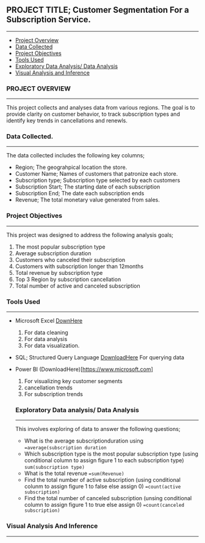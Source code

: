 
## PROJECT TITLE; Customer Segmentation For a Subscription Service.
---
- [Project Overview](#project-overview)
- [Data Collected](#data-collected)
- [Project Objectives](#project-objectives)
- [Tools Used](#tools-used)
- [Exploratory Data Analysis/ Data Analysis](#exploratory-data-analysis/-data-analysis)
- [Visual Analysis and Inference](#visual-analysis-and-inference)

### PROJECT OVERVIEW
---
This project collects and analyses data from various regions. The goal is to provide clarity on customer behavior, to track subscription types and identify key trends in cancellations and renewls.

### Data Collected.
---
The data collected includes the following key columns;
 - Region; The geograhpical location the store.
 - Customer Name; Names of customers that patronize each store.
 - Subscription type; Subscription type selected by each customers
 - Subscription Start; The starting date of each subscription
 - Subscription End; The date each subscription ends
 - Revenue; The total monetary value generated from sales.

### Project Objectives
---
This project was designed to address the following analysis goals;
 1. The most popular subscription type
 2. Average subscription duration
 3. Customers who canceled their subscription
 4. Customers with subscription longer than 12months
 5. Total revenue by subscription type
 6. Top 3 Region by subscription cancellation
 7. Total number of active and canceled subscription

 ### Tools Used
 ---
 - Microsoft Excel [DownHere](https://www.microsoft.come)
   1. For data cleaning
   2. For data analysis
   3. For data visualization.
 - SQL; Structured Query Language [DownloadHere](https://www.microsoft.com)
    For querying data
- Power BI (DownloadHere)[https://www.microsoft.com]
   1. For visualizing key customer segments
   2. cancellation trends
   3. For subscription trends


  ### Exploratory  Data analysis/ Data Analysis
  ---
  This involves exploring of data to answer the following questions;
   - What is the average subscriptionduration using ```=average(subscription duration```
   - Which subscription type is the most popular subscription type (using conditional column to assign figure 1 to each subscription type) ```sum(subscription type)```
   - What is the total revenue ```=sum(Revenue)```
   - Find the total number of active subscription (using conditional colunm to assign figure 1 to false else assign 0) ```=count(active subscription)```
   - Find the total number of canceled subscription (unsing conditional column to assign figure 1 to true else assign 0)
      ```=count(canceled subscription)```
  
### Visual Analysis And Inference
---
